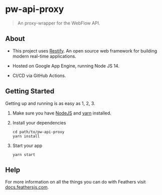 # pw-api-proxy

> An proxy-wrapper for the WebFlow API.

## About

* This project uses [Restify](http://restify.com). An open source web framework for building modern real-time
applications. 

* Hosted on Google App Engine, running Node JS 14.

* CI/CD via GitHub Actions.
## Getting Started

Getting up and running is as easy as 1, 2, 3.

1. Make sure you have [NodeJS](https://nodejs.org/) and [yarn](https://yarnpkg.com/) installed.
2. Install your dependencies

    ```
    cd path/to/pw-api-proxy
    yarn install
    ```

3. Start your app

    ```
    yarn start
    ```

## Help

For more information on all the things you can do with Feathers visit [docs.feathersjs.com](http://docs.feathersjs.com).
